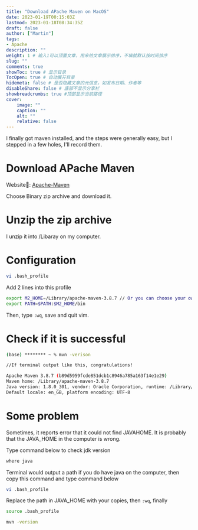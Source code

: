 ```yaml
---
title: "Download APache Maven on MacOS"
date: 2023-01-19T00:15:03Z
lastmod: 2023-01-18T08:34:35Z
draft: false
author: ["Martin"]
tags: 
- Apache
description: ""
weight: 1 # 输入1可以顶置文章，用来给文章展示排序，不填就默认按时间排序
slug: ""
comments: true
showToc: true # 显示目录
TocOpen: true # 自动展开目录
hidemeta: false # 是否隐藏文章的元信息，如发布日期、作者等
disableShare: false # 底部不显示分享栏
showbreadcrumbs: true #顶部显示当前路径
cover:
    image: ""
    caption: ""
    alt: ""
    relative: false
---
```

I finally got maven installed, and the steps were generally easy, but I stepped in a few holes, I'll record them.

# Download APache Maven 

Website📡: [Apache-Maven](https://maven.apache.org/download.cgi)

Choose Binary zip archive and download it.

# Unzip the zip archive
I unzip it into /Libaray on my computer. 

# Configuration
``` bash
vi .bash_profile
```
Add 2 lines into this profile
```bash
export M2_HOME=/Library/apache-maven-3.8.7 // Or you can choose your own path and folder
export PATH=$PATH:$M2_HOME/bin
```
Then, type ```:wq```, save and quit vim.

# Check if it is successful
```bash
(base) ******** ~ % mvn -verison

//If terminal output like this, congratulations!

Apache Maven 3.8.7 (b89d5959fcde851dcb1c8946a785a163f14e1e29)
Maven home: /Library/apache-maven-3.8.7
Java version: 1.8.0_301, vendor: Oracle Corporation, runtime: /Library/Java/JavaVirtualMachines/jdk1.8.0_301.jdk/Contents/Home/jre
Default locale: en_GB, platform encoding: UTF-8
```

# Some problem
Sometimes, it reports error that it could not find JAVAHOME. It is probably that the JAVA_HOME in the computer is wrong. 

Type command below to check jdk version

```bash
where java
```
Terminal would output a path if you do have java on the computer, then copy this command and type command below
```bash
vi .bash_profile
```
Replace the path in JAVA_HOME with your copies, then ```:wq```, finally
```bash
source .bash_profile

mvn -version
```
